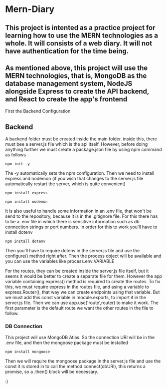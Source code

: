 # Mern-Diary
This project is intented as a practice project for learning how to use the MERN technologies as a whole. It will consists of a web diary. It will not have authentication for the time being.
---
As mentioned above, this project will use the MERN technologies, that is, MongoDB as the database management system, NodeJS alongside Express to create the API backend, and React to create the app's frontend
---
First the Backend Configuration
## Backend
A backend folder must be created inside the main folder. inside this, there must bee a server.js file which is the api itself. However, before doing anything further we must create a package.json file by using npm command as follows

`npm init -y`


The -y automatically sets the npm configuration. Then we need to install express and nodemon (if you wish that changes to the server.js file automatically restart the server, which is quite convenient)


`npm install express`


`npm install nodemon`


It is also useful to handle some information in an .env file, that won't be send to the repository, because it is in the .gitignore file. For this there has to be a .env file in which there is sensitive information such as db connection strings or port numbers. In order for this to work you'll have to install dotenv


`npm install dotenv`


Then you'll have to require dotenv in the server.js file and use the configure() method right after. Then the process object will be available and you can use the variables like process.env.VARIABLE

For the routes, they can be created inside the server.js file itself, but it seems it would be better to create a separate file for them. However the app variable containing express() method is required to create the routes. To fix this, we must require express in the routes file, and asing a variable to express.Router(), that way we can create endpoints using that variable. But we must add this const variable in module.exports, to import it in the server.js file. Then we can use app.use('route',router) to make it work. The first parameter is the default route we want the other routes in the file to follow.

### DB Connection
This project will use MongoDB Atlas. So the connection URI will be in the .env file, and then the mongoose package must be installed


`npm install mongoose`


Then we will require the mongoose package in the server.js file and use the const it is stored in to call the method connect(dbURI), this returns a promise, so a .then() block will be necessary.


:)
